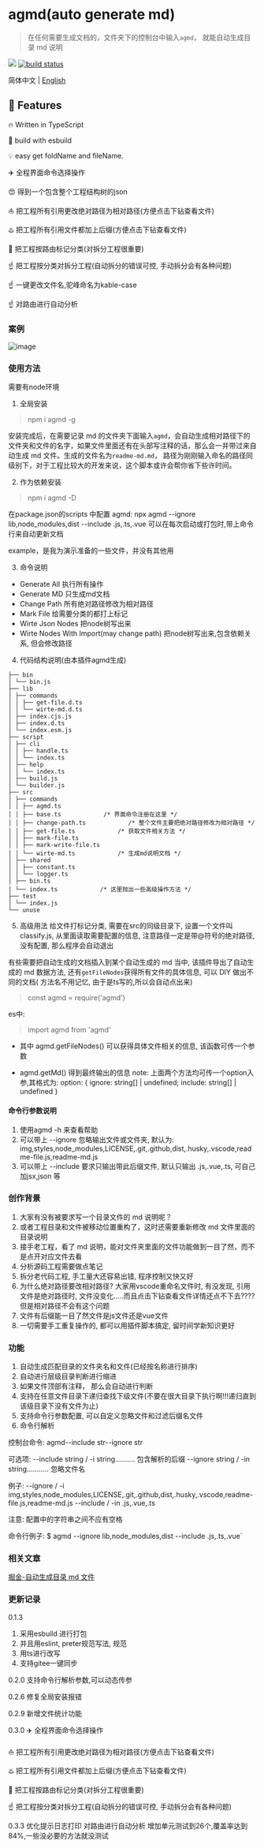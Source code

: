 # agmd(auto generate md)

> 在任何需要生成文档的，文件夹下的控制台中输入`agmd`， 就能自动生成目录 md 说明

[![]( https://camo.githubusercontent.com/28479a7a834310a667f36760a27283f7389e864a/68747470733a2f2f696d672e736869656c64732e696f2f6e706d2f6c2f76322d646174657069636b65722e737667)]( https://camo.githubusercontent.com/28479a7a834310a667f36760a27283f7389e864a/68747470733a2f2f696d672e736869656c64732e696f2f6e706d2f6c2f76322d646174657069636b65722e737667) [![build status]( https://github.com/kakajun/auto-generate-md/actions/workflows/test.yml/badge.svg?branch=master)]( https://github.com/kakajun/auto-generate-md/actions/workflows/test.yml)

简体中文 | [English](https://github.com/kakajun/auto-generate-md/blob/master/README.EN.md)

 ## 🚀  Features

🔥 Written in TypeScript

🔋 build with esbuild

💡 easy get foldName and fileName.

✈️ 全程界面命令选择操作

😍 得到一个包含整个工程结构树的json

⛵ 把工程所有引用更改绝对路径为相对路径(方便点击下钻查看文件)

♨️ 把工程所有引用文件都加上后缀(方便点击下钻查看文件)

👏 把工程按路由标记分类(对拆分工程很重要)

☝️ 把工程按分类对拆分工程(自动拆分的错误可控, 手动拆分会有各种问题)

☝️ 一键更改文件名,驼峰命名为kable-case

☝️ 对路由进行自动分析

### 案例

![image](https://github.com/kakajun/auto-generate-md/blob/master/md2.png)

### 使用方法
需要有node环境
1. 全局安装
> npm i agmd -g

安装完成后，在需要记录 md 的文件夹下面输入`agmd`，会自动生成相对路径下的文件夹和文件的名字，如果文件里面还有在头部写注释的话，那么会一并带过来自动生成 md 文件。生成的文件名为`readme-md.md`， 路径为刚刚输入命名的路径同级别下，对于工程比较大的开发来说，这个脚本或许会帮你省下些许时间。

2. 作为依赖安装
> npm i agmd -D

在package.json的scripts 中配置 agmd: npx agmd --ignore lib,node_modules,dist --include .js,.ts,.vue   可以在每次启动或打包时,带上命令行来自动更新文档


example，是我为演示准备的一些文件，并没有其他用


3. 命令说明
- Generate All     执行所有操作
- Generate MD      只生成md文档
- Change Path      所有绝对路径修改为相对路径
- Mark File        给需要分类的都打上标记
- Wirte Json Nodes  把node树写出来
- Wirte  Nodes With Import(may change path)  把node树写出来,包含依赖关系, 但会修改路径

4. 代码结构说明(由本插件agmd生成)
```
├── bin
│ └── bin.js
├── lib
│ ├── commands
│ │ ├── get-file.d.ts
│ │ └── wirte-md.d.ts
│ ├── index.cjs.js
│ ├── index.d.ts
│ └── index.esm.js
├── script
│ ├── cli
│ │ ├── handle.ts
│ │ └── index.ts
│ ├── help
│ │ └── index.ts
│ ├── build.js
│ └── builder.js
├── src
│ ├── commands
│ │ ├── agmd.ts
│ │ ├── base.ts            /* 界面命令注册在这里 */
│ │ ├── change-path.ts            /* 整个文件主要把绝对路径修改为相对路径 */
│ │ ├── get-file.ts            /* 获取文件相关方法 */
│ │ ├── mark-file.ts
│ │ ├── mark-write-file.ts
│ │ └── wirte-md.ts            /* 生成md说明文档 */
│ ├── shared
│ │ ├── constant.ts
│ │ └── logger.ts
│ ├── bin.ts
│ └── index.ts            /* 这里抛出一些高级操作方法 */
├── test
│ └── index.js
└── unuse
```

5. 高级用法
给文件打标记分类, 需要在src的同级目录下, 设置一个文件叫classify.js, 从里面读取需要配置的信息, 注意路径一定是带@符号的绝对路径, 没有配置, 那么程序会自动退出


有些需要把自动生成的文档插入到某个自动生成的 md 当中, 该插件导出了自动生成的 md 数据方法, 还有`getFileNodes`获得所有文件的具体信息, 可以 DIY 做出不同的文档( 方法名不用记忆, 由于是ts写的,所以会自动点出来)
>const agmd = require('agmd')

es中:
 >import agmd from 'agmd'

- 其中 agmd.getFileNodes() 可以获得具体文件相关的信息, 该函数可传一个参数

- agmd.getMd() 得到最终输出的信息
note: 上面两个方法均可传一个option入参,其格式为:
  option: { ignore: string[] | undefined; include: string[] | undefined }
#### 命令行参数说明
1. 使用agmd -h 来查看帮助
2. 可以带上 --ignore 忽略输出文件或文件夹, 默认为: img,styles,node_modules,LICENSE,.git,.github,dist,.husky,.vscode,readme-file.js,readme-md.js
3. 可以带上 --include 要求只输出带此后缀文件, 默认只输出 .js,.vue,.ts, 可自己加jsx,json 等

### 创作背景

1. 大家有没有被要求写一个目录文件的 md 说明呢？
2. 或者工程目录和文件被移动位置重构了，这时还需要重新修改 md 文件里面的目录说明
3. 接手老工程，看了 md 说明，能对文件夹里面的文件功能做到一目了然，而不是点开对应文件去看
4. 分析源码工程需要做点笔记
5. 拆分老代码工程, 手工量大还容易出错, 程序控制又快又好
6. 为什么绝对路径要改相对路径? 大家用vscode重命名文件时, 有没发现, 引用文件是绝对路径时, 文件没变化.....而且点击下钻查看文件详情还点不下去????但是相对路径不会有这个问题
7. 文件有后缀能一目了然文件是js文件还是vue文件
8. 一切需要手工重复操作的, 都可以用插件脚本搞定, 留时间学新知识更好

### 功能

1. 自动生成匹配目录的文件夹名和文件(已经按名称进行排序)
2. 自动进行层级目录判断进行缩进
3. 如果文件顶部有注释， 那么会自动进行判断
4. 支持在任意文件目录下递归查找下级文件(不要在很大目录下执行啊!!!递归直到该级目录下没有文件为止)
5. 支持命令行参数配置, 可以自定义忽略文件和过滤后缀名文件
6. 命令行解析

控制台命令: agmd--include str--ignore str

可选项:
  --include string  / -i string.......... 包含解析的后缀
  --ignore string  / -in string........... 忽略文件名

例子:
  --ignore / -i  img,styles,node_modules,LICENSE,.git,.github,dist,.husky,.vscode,readme-file.js,readme-md.js
  --include / -in  .js,.vue,.ts

注意:
配置中的字符串之间不应有空格

命令行例子:
$ agmd  --ignore lib,node_modules,dist --include .js,.ts,.vue`

### 相关文章

[掘金-自动生成目录 md 文件](https://juejin.cn/post/7030030599268073508)

### 更新记录
0.1.3
1. 采用esbuild 进行打包
2. 并且用eslint, preter规范写法, 规范
3. 用ts进行改写
4. 支持gitee一键同步

0.2.0
支持命令行解析参数,可以动态传参

0.2.6
修复全局安装报错

0.2.9
新增文件统计功能

0.3.0
✈️ 全程界面命令选择操作

⛵ 把工程所有引用更改绝对路径为相对路径(方便点击下钻查看文件)

♨️ 把工程所有引用文件都加上后缀(方便点击下钻查看文件)

👏 把工程按路由标记分类(对拆分工程很重要)

☝️ 把工程按分类对拆分工程(自动拆分的错误可控, 手动拆分会有各种问题)

0.3.3
优化提示日志打印
对路由进行自动分析
增加单元测试到26个,覆盖率达到84%,一些没必要的方法就没测试
